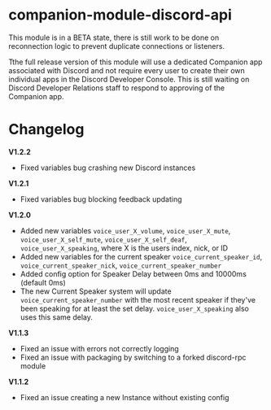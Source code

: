 # companion-module-discord-api

This module is in a BETA state, there is still work to be done on reconnection logic to prevent duplicate connections or listeners.

Tthe full release version of this module will use a dedicated Companion app associated with Discord and not require every user to create their own individual apps in the Discord Developer Console. This is still waiting on Discord Developer Relations staff to respond to approving of the Companion app.

# Changelog
**V1.2.2**
- Fixed variables bug crashing new Discord instances

**V1.2.1**
- Fixed variables bug blocking feedback updating

**V1.2.0**
- Added new variables `voice_user_X_volume`, `voice_user_X_mute`, `voice_user_X_self_mute`, `voice_user_X_self_deaf`, `voice_user_X_speaking`, where X is the users index, nick, or ID
- Added new variables for the current speaker `voice_current_speaker_id`, `voice_current_speaker_nick`, `voice_current_speaker_number`
- Added config option for Speaker Delay between 0ms and 10000ms (default 0ms)
- The new Current Speaker system will update `voice_current_speaker_number` with the most recent speaker if they've been speaking for at least the set delay. `voice_user_X_speaking` also uses this same delay.

**V1.1.3**
- Fixed an issue with errors not correctly logging
- Fixed an issue with packaging by switching to a forked discord-rpc module

**V1.1.2**
- Fixed an issue creating a new Instance without existing config
